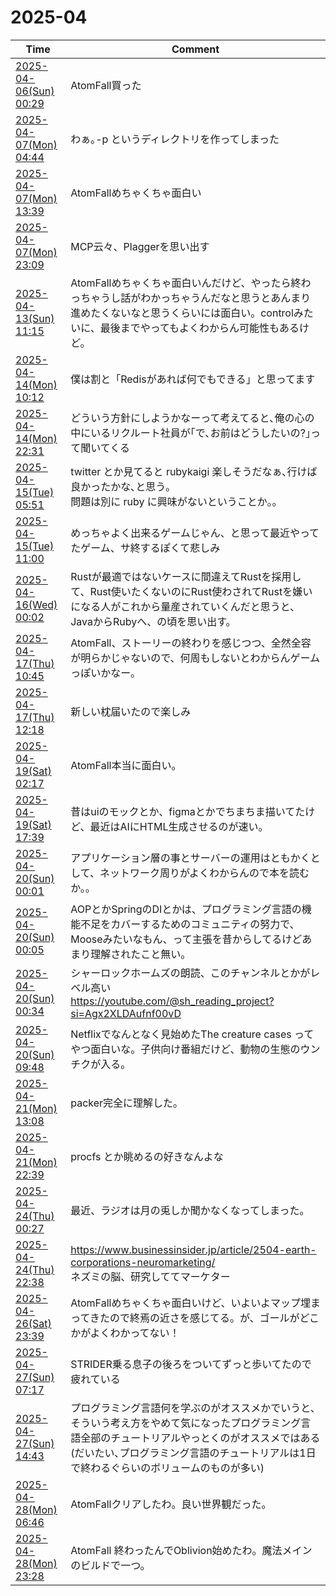 # 2025-04

| Time | Comment |
| ----- | ------- |
| [2025-04-06(Sun) 00:29](https://bsky.app/profile/tokuhirom.bsky.social/post/3lm46vfdptk2c) | AtomFall買った |
| [2025-04-07(Mon) 04:44](https://bsky.app/profile/tokuhirom.bsky.social/post/3lm75mbdtns2d) | わぁ｡-p というディレクトリを作ってしまった |
| [2025-04-07(Mon) 13:39](https://bsky.app/profile/tokuhirom.bsky.social/post/3lma3jhhot22d) | AtomFallめちゃくちゃ面白い |
| [2025-04-07(Mon) 23:09](https://bsky.app/profile/tokuhirom.bsky.social/post/3lmb3ehfr3s2d) | MCP云々、Plaggerを思い出す |
| [2025-04-13(Sun) 11:15](https://bsky.app/profile/tokuhirom.bsky.social/post/3lmowbhgcwk25) | AtomFallめちゃくちゃ面白いんだけど、やったら終わっちゃうし話がわかっちゃうんだなと思うとあんまり進めたくないなと思うくらいには面白い。controlみたいに、最後までやってもよくわからん可能性もあるけど。 |
| [2025-04-14(Mon) 10:12](https://bsky.app/profile/tokuhirom.bsky.social/post/3lmrd6vjcgc25) | 僕は割と「Redisがあれば何でもできる」と思ってます |
| [2025-04-14(Mon) 22:31](https://bsky.app/profile/tokuhirom.bsky.social/post/3lmsminjnns23) | どういう方針にしようかなーって考えてると､俺の心の中にいるリクルート社員が｢で､お前はどうしたいの?｣って聞いてくる |
| [2025-04-15(Tue) 05:51](https://bsky.app/profile/tokuhirom.bsky.social/post/3lmtf3v2rik2l) | twitter とか見てると rubykaigi 楽しそうだなぁ､行けば良かったかな､と思う｡<br>問題は別に ruby に興味がないということか｡｡ |
| [2025-04-15(Tue) 11:00](https://bsky.app/profile/tokuhirom.bsky.social/post/3lmtwefs3vk26) | めっちゃよく出来るゲームじゃん、と思って最近やってたゲーム、サ終するぽくて悲しみ<br>
| [2025-04-16(Wed) 00:02](https://bsky.app/profile/tokuhirom.bsky.social/post/3lmvc2sobg223) | Rustが最適ではないケースに間違えてRustを採用して、Rust使いたくないのにRust使わされてRustを嫌いになる人がこれから量産されていくんだと思うと、JavaからRubyへ、の頃を思い出す。 |
| [2025-04-17(Thu) 10:45](https://bsky.app/profile/tokuhirom.bsky.social/post/3lmywg6xxps2t) | AtomFall、ストーリーの終わりを感じつつ、全然全容が明らかじゃないので、何周もしないとわからんゲームっぽいかなー。 |
| [2025-04-17(Thu) 12:18](https://bsky.app/profile/tokuhirom.bsky.social/post/3lmz3n5k3sk2t) | 新しい枕届いたので楽しみ |
| [2025-04-19(Sat) 02:17](https://bsky.app/profile/tokuhirom.bsky.social/post/3ln52xslrhc2a) | AtomFall本当に面白い。 |
| [2025-04-19(Sat) 17:39](https://bsky.app/profile/tokuhirom.bsky.social/post/3ln6ojpuqik2a) | 昔はuiのモックとか、figmaとかでちまちま描いてたけど、最近はAIにHTML生成させるのが速い。 |
| [2025-04-20(Sun) 00:01](https://bsky.app/profile/tokuhirom.bsky.social/post/3ln7due7k2k2a) | アプリケーション層の事とサーバーの運用はともかくとして、ネットワーク周りがよくわからんので本を読むか。。 |
| [2025-04-20(Sun) 00:05](https://bsky.app/profile/tokuhirom.bsky.social/post/3ln7e3fdle22a) | AOPとかSpringのDIとかは、プログラミング言語の機能不足をカバーするためのコミュニティの努力で、Mooseみたいなもん、って主張を昔からしてるけどあまり理解されたこと無い。 |
| [2025-04-20(Sun) 00:34](https://bsky.app/profile/tokuhirom.bsky.social/post/3ln7fphnsus2j) | シャーロックホームズの朗読、このチャンネルとかがレベル高い<br>https://youtube.com/@sh_reading_project?si=Agx2XLDAufnf00vD |
| [2025-04-20(Sun) 09:48](https://bsky.app/profile/tokuhirom.bsky.social/post/3lnaen2tu2c2y) | Netflixでなんとなく見始めたThe creature cases ってやつ面白いな。子供向け番組だけど、動物の生態のウンチクが入る。 |
| [2025-04-21(Mon) 13:08](https://bsky.app/profile/tokuhirom.bsky.social/post/3lndabvsa4k2c) | packer完全に理解した。 |
| [2025-04-21(Mon) 22:39](https://bsky.app/profile/tokuhirom.bsky.social/post/3lnea7mkkos2x) | procfs とか眺めるの好きなんよな |
| [2025-04-24(Thu) 00:27](https://bsky.app/profile/tokuhirom.bsky.social/post/3lnjh5gqsm22p) | 最近、ラジオは月の兎しか聞かなくなってしまった。 |
| [2025-04-24(Thu) 22:38](https://bsky.app/profile/tokuhirom.bsky.social/post/3lnlrjzgw3s2e) | https://www.businessinsider.jp/article/2504-earth-corporations-neuromarketing/<br>ネズミの脳、研究しててマーケター |
| [2025-04-26(Sat) 23:39](https://bsky.app/profile/tokuhirom.bsky.social/post/3lnqvuocwm223) | AtomFallめちゃくちゃ面白いけど、いよいよマップ埋まってきたので終焉の近さを感じてる。が、ゴールがどこかがよくわかってない！ |
| [2025-04-27(Sun) 07:17](https://bsky.app/profile/tokuhirom.bsky.social/post/3lnrphn7tqk2o) | STRIDER乗る息子の後ろをついてずっと歩いてたので疲れている |
| [2025-04-27(Sun) 14:43](https://bsky.app/profile/tokuhirom.bsky.social/post/3lnsigg5zyk2b) | プログラミング言語何を学ぶのがオススメかでいうと､そういう考え方をやめて気になったプログラミング言語全部のチュートリアルやっとくのがオススメではある(だいたい､プログラミング言語のチュートリアルは1日で終わるぐらいのボリュームのものが多い) |
| [2025-04-28(Mon) 06:46](https://bsky.app/profile/tokuhirom.bsky.social/post/3lnu6aae3vc2a) | AtomFallクリアしたわ。良い世界観だった。 |
| [2025-04-28(Mon) 23:28](https://bsky.app/profile/tokuhirom.bsky.social/post/3lnvw6kf24s2m) | AtomFall 終わったんでOblivion始めたわ。魔法メインのビルドで一つ。 |
